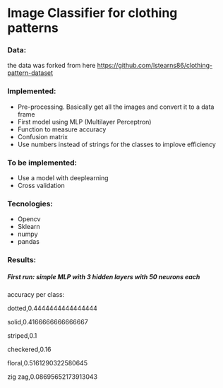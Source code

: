 # Image Classifier for clothing patterns

### Data:
the data was forked from here https://github.com/lstearns86/clothing-pattern-dataset

### Implemented:
  - Pre-processing. Basically get all the images and convert it to a data frame
  - First model using MLP (Multilayer Perceptron)
  - Function to measure accuracy
  - Confusion matrix
  - Use numbers instead of strings for the classes to implove efficiency

### To be implemented:
  - Use a model with deeplearning
  - Cross validation

### Tecnologies:
- Opencv
- Sklearn
- numpy
- pandas

### Results:

##### First run: simple MLP with 3 hidden layers with 50 neurons each

accuracy per class:

  dotted,0.4444444444444444
  
  solid,0.4166666666666667
  
  striped,0.1
  
  checkered,0.16
  
  floral,0.5161290322580645
  
  zig zag,0.08695652173913043
  

